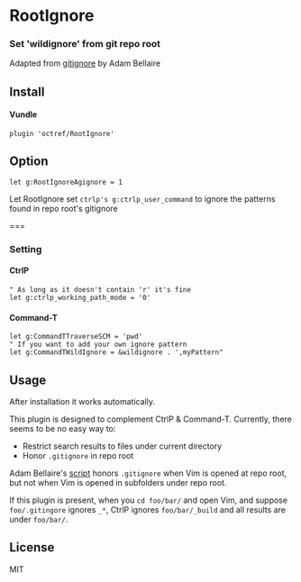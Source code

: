 # RootIgnore

### Set 'wildignore' from git repo root

Adapted from [gitignore](http://www.vim.org/scripts/script.php?script_id=2557)
by Adam Bellaire

## Install
#### Vundle

```Vim
plugin 'octref/RootIgnore'
```

## Option
```
let g:RootIgnoreAgignore = 1
```
Let RootIgnore set `ctrlp's g:ctrlp_user_command` to ignore
the patterns found in repo root's gitignore

===

### Setting

#### CtrlP
```Vim
" As long as it doesn't contain 'r' it's fine
let g:ctrlp_working_path_mode = '0'
```

#### Command-T
```Vim
let g:CommandTTraverseSCM = 'pwd'
" If you want to add your own ignore pattern
let g:CommandTWildIgnore = &wildignore . ',myPattern"
```

## Usage
After installation it works automatically.

This plugin is designed to complement CtrlP & Command-T.
Currently, there seems to be no easy way to:
- Restrict search results to files under current directory
- Honor `.gitignore` in repo root

Adam Bellaire's [script](http://www.vim.org/scripts/script.php?script_id=2557) honors `.gitignore` when Vim is opened at repo root,
but not when Vim is opened in subfolders under repo root.  

If this plugin is present, when you `cd foo/bar/` and open Vim,
and suppose `foo/.gitingore` ignores `_*`, CtrlP ignores `foo/bar/_build` and
all results are under `foo/bar/`.

## License
MIT
